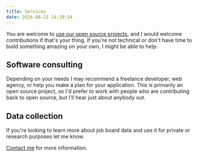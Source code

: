 ```yaml
---
title: Services
date: 2016-08-21 14:19:14
---
```


You are welcome to [use our open source projects](/open-source), and I
would welcome contributions if that's your thing. If you're not technical 
or don't have time to build something amazing on your own, I might be able
to help:

## Software consulting
Depending on your needs I may recommend a freelance developer, web agency, 
or help you make a plan for your application. This is primarily an open source
project, so I'd prefer to work with people who are contributing back to open 
source, but I'll hear just about anybody out.

## Data collection
If you're looking to learn more about job board data and use it for private
or research purposes let me know.

[Contact me](/contact) for more information.
